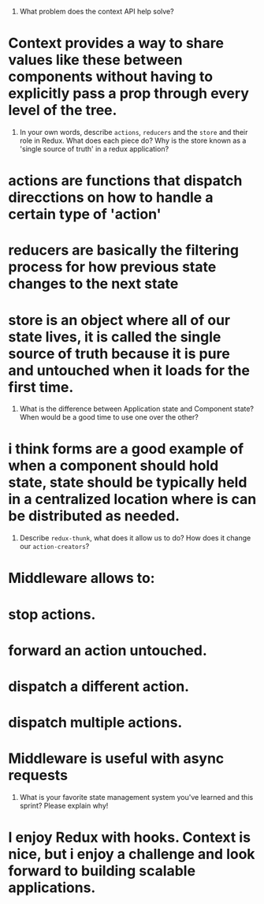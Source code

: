 1. What problem does the context API help solve?

# Context provides a way to share values like these between components without having to explicitly pass a prop through every level of the tree.

1. In your own words, describe `actions`, `reducers` and the `store` and their role in Redux. What does each piece do? Why is the store known as a 'single source of truth' in a redux application?

# actions are functions that dispatch direcctions on how to handle a certain type of 'action'

# reducers are basically the filtering process for how previous state changes to the next state

# store is an object where all of our state lives, it is called the single source of truth because it is pure and untouched when it loads for the first time.

1. What is the difference between Application state and Component state? When would be a good time to use one over the other?

# i think forms are a good example of when a component should hold state, state should be typically held in a centralized location where is can be distributed as needed.

1. Describe `redux-thunk`, what does it allow us to do? How does it change our `action-creators`?

# Middleware allows to:

# stop actions.

# forward an action untouched.

# dispatch a different action.

# dispatch multiple actions.

# Middleware is useful with async requests

1. What is your favorite state management system you've learned and this sprint? Please explain why!

# I enjoy Redux with hooks. Context is nice, but i enjoy a challenge and look forward to building scalable applications.
